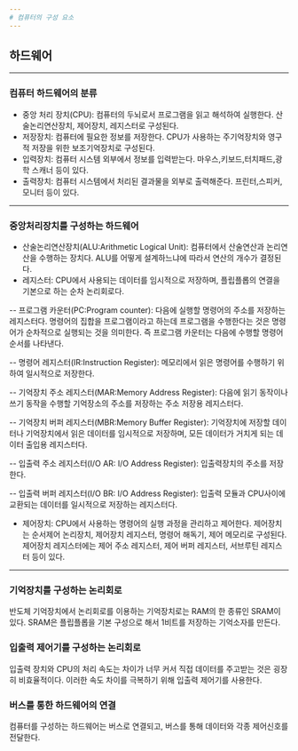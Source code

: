 ```yaml
---
# 컴퓨터의 구성 요소
---
```

## 하드웨어
---
### 컴퓨터 하드웨어의 분류
- 중앙 처리 장치(CPU): 컴퓨터의 두뇌로서 프로그램을 읽고 해석하여 실행한다. 산술논리연산장치, 제어장치, 레지스터로 구성된다.
- 저장장치: 컴퓨터에 필요한 정보를 저장한다. CPU가 사용하는 주기억장치와 영구적 저장을 위한 보조기억장치로 구성된다. 
- 입력장치: 컴퓨터 시스템 외부에서 정보를 입력받는다. 마우스,키보드,터치패드,광학 스캐너 등이 있다.
- 출력장치: 컴퓨터 시스템에서 처리된 결과물을 외부로 출력해준다. 프린터,스피커,모니터 등이 있다.
---
### 중앙처리장치를 구성하는 하드웨어
- 산술논리연산장치(ALU:Arithmetic Logical Unit): 컴퓨터에서 산술연산과 논리연산을 수행하는 장치다. ALU를 어떻게 설계하느냐에 따라서 연산의 개수가 결정된다.
- 레지스터: CPU에서 사용되는 데이터를 임시적으로 저장하며, 플립플롭의 연결을 기본으로 하는 순차 논리회로다.

-- 프로그램 카운터(PC:Program counter): 다음에 실행할 명령어의 주소를 저장하는 레지스터다. 명령어의 집합을 프로그램이라고 하는데 프로그램을 수행한다는 것은 명령어가 순차적으로 실행되는 것을 의미한다. 즉 프로그램 카운터는 다음에 수행할 명령어 순서를 나타낸다.

-- 명령어 레지스터(IR:Instruction Register): 메모리에서 읽은 명령어를 수행하기 위하여 일시적으로 저장한다.

-- 기억장치 주소 레지스터(MAR:Memory Address Register): 다음에 읽기 동작이나 쓰기 동작을 수행할 기억장소의 주소를 저장하는 주소 저장용 레지스터다.

-- 기억장치 버퍼 레지스터(MBR:Memory Buffer Register): 기억장치에 저장할 데이터나 기억장치에서 읽은 데이터를 임시적으로 저장하며, 모든 데이터가 거치게 되는 데이터 출입용 레지스터다.

-- 입출력 주소 레지스터(I/O AR: I/O Address Register): 입출력장치의 주소를 저장한다.

-- 입출력 버퍼 레지스터(I/O BR: I/O Address Register): 입출력 모듈과 CPU사이에 교환되는 데이터를 일시적으로 저장하는 레지스터다.


- 제어장치: CPU에서 사용하는 명령어의 실행 과정을 관리하고 제어한다. 제어장치는 순서제어 논리장치, 제어장치 레지스터, 명령어 해독기, 제어 메모리로 구성된다. 제어장치 레지스터에는 제어 주소 레지스터, 제어 버퍼 레지스터, 서브루틴 레지스터 등이 있다.
---
### 기억장치를 구성하는 논리회로
반도체 기억장치에서 논리회로를 이용하는 기억장치로는 RAM의 한 종류인 SRAM이 있다. SRAM은 플립플롭을 기본 구성으로 해서 1비트를 저장하는 기억소자를 만든다. 
### 입출력 제어기를 구성하는 논리회로
입출력 장치와 CPU의 처리 속도는 차이가 너무 커서 직접 데이터를 주고받는 것은 굉장히 비효율적이다. 이러한 속도 차이를 극복하기 위해 입출력 제어기를 사용한다. 
### 버스를 통한 하드웨어의 연결
컴퓨터를 구성하는 하드웨어는 버스로 연결되고, 버스를 통해 데이터와 각종 제어신호를 전달한다.
